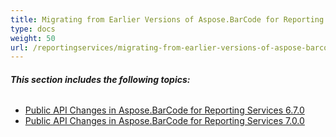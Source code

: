 ```yaml
---
title: Migrating from Earlier Versions of Aspose.BarCode for Reporting Services
type: docs
weight: 50
url: /reportingservices/migrating-from-earlier-versions-of-aspose-barcode-for-reporting-services/
---
```


###### **This section includes the following topics:** 
- [Public API Changes in Aspose.BarCode for Reporting Services 6.7.0](/barcode/reportingservices/public-api-changes-in-aspose-barcode-for-reporting-services-6-7-0-html/)
- [Public API Changes in Aspose.BarCode for Reporting Services 7.0.0](/barcode/reportingservices/public-api-changes-in-aspose-barcode-for-reporting-services-7-0-0-html/)

